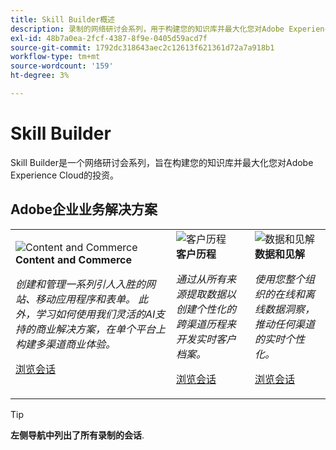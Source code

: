 ```yaml
---
title: Skill Builder概述
description: 录制的网络研讨会系列，用于构建您的知识库并最大化您对Adobe Experience Cloud的投资。
exl-id: 48b7a0ea-2fcf-4387-8f9e-0405d59acd7f
source-git-commit: 1792dc318643aec2c12613f621361d72a7a918b1
workflow-type: tm+mt
source-wordcount: '159'
ht-degree: 3%

---
```


# Skill Builder

Skill Builder是一个网络研讨会系列，旨在构建您的知识库并最大化您对Adobe Experience Cloud的投资。

## Adobe企业业务解决方案

<table>
<tr>
  <td>
    <img alt="Content and Commerce" src="assets/commerce.png" />
    <div>
      <strong>Content and Commerce</strong>
    </div>
    <p>
    <em>创建和管理一系列引人入胜的网站、移动应用程序和表单。 此外，学习如何使用我们灵活的AI支持的商业解决方案，在单个平台上构建多渠道商业体验。</em>
    <p>
    <a href="https://experienceleague.adobe.com/docs/events/skill-builder-recordings/content-and-commerce/overview.html" class="spectrum-Button spectrum-Button--outline spectrum-Button--primary spectrum-Button--sizeM">
      <span class="spectrum-Button-label has-no-wrap has-text-weight-bold">浏览会话</span>
    </a>
  </td>
  <td>
    <img alt="客户历程" src="assets/customer-journey.png" />
    <div>
      <strong>客户历程</strong>
    </div>
    <p>
    <em>通过从所有来源提取数据以创建个性化的跨渠道历程来开发实时客户档案。</em>
    <p>
    <a href="https://experienceleague.adobe.com/docs/events/skill-builder-recordings/customer-journeys/overview.html" class="spectrum-Button spectrum-Button--outline spectrum-Button--primary spectrum-Button--sizeM">
      <span class="spectrum-Button-label has-no-wrap has-text-weight-bold">浏览会话</span>
    </a>
  </td>
  <td>
    <img alt="数据和见解" src="assets/data-insights.png" />
    <div>
      <strong>数据和见解</strong>
    </div>
    <p>
    <em>使用您整个组织的在线和离线数据洞察，推动任何渠道的实时个性化。</em>
    <p>
    <a href="https://experienceleague.adobe.com/docs/events/skill-builder-recordings/data-and-insights/overview.html" class="spectrum-Button spectrum-Button--outline spectrum-Button--primary spectrum-Button--sizeM">
      <span class="spectrum-Button-label has-no-wrap has-text-weight-bold">浏览会话</span>
    </a>
  </td>  
</tr>
</table>

>[!TIP]
>
>**左侧导航中列出了所有录制的会话**.
